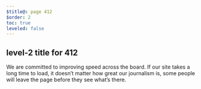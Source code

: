 ```yaml
---
$title@: page 412
$order: 2
toc: true
leveled: false
---
```


## level-2 title for 412

We are committed to improving speed across the board. If our site takes a long time to load, it doesn’t matter how great our journalism is, some people will leave the page before they see what’s there.
